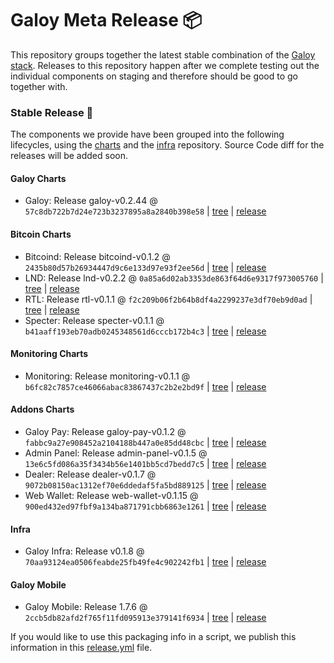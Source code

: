 # Galoy Meta Release 📦

This repository groups together the latest stable combination of the [Galoy stack](https://github.com/GaloyMoney/awesome-galoy#tech-components). 
Releases to this repository happen after we complete testing out the individual components on staging and therefore should be good to go together with.

### Stable Release 🎉

The components we provide have been grouped into the following lifecycles, using the [charts](https://github.com/GaloyMoney/charts) and the [infra](https://github.com/GaloyMoney/galoy-infra) repository. 
Source Code diff for the releases will be added soon.

#### Galoy Charts
- Galoy: Release galoy-v0.2.44 @ `57c8db722b7d24e723b3237895a8a2840b398e58` | [tree](https://github.com/GaloyMoney/charts/tree/57c8db722b7d24e723b3237895a8a2840b398e58/charts/galoy) | [release](https://github.com/GaloyMoney/charts/releases/tag/galoy-v0.2.44)

#### Bitcoin Charts
- Bitcoind: Release bitcoind-v0.1.2 @ `2435b80d57b26934447d9c6e133d97e93f2ee56d` | [tree](https://github.com/GaloyMoney/charts/tree/2435b80d57b26934447d9c6e133d97e93f2ee56d/charts/bitcoind) | [release](https://github.com/GaloyMoney/charts/releases/tag/bitcoind-v0.1.2)
- LND: Release lnd-v0.2.2 @ `0a85a6d02ab3353de863f64d6e9317f973005760` | [tree](https://github.com/GaloyMoney/charts/tree/0a85a6d02ab3353de863f64d6e9317f973005760/charts/lnd) | [release](https://github.com/GaloyMoney/charts/releases/tag/lnd-v0.2.2)
- RTL: Release rtl-v0.1.1 @ `f2c209b06f2b64b8df4a2299237e3df70eb9d0ad` | [tree](https://github.com/GaloyMoney/charts/tree/f2c209b06f2b64b8df4a2299237e3df70eb9d0ad/charts/rtl) | [release](https://github.com/GaloyMoney/charts/releases/tag/rtl-v0.1.1)
- Specter: Release specter-v0.1.1 @ `b41aaff193eb70adb0245348561d6cccb172b4c3` | [tree](https://github.com/GaloyMoney/charts/tree/b41aaff193eb70adb0245348561d6cccb172b4c3/charts/specter) | [release](https://github.com/GaloyMoney/charts/releases/tag/specter-v0.1.1)

#### Monitoring Charts
- Monitoring: Release monitoring-v0.1.1 @ `b6fc82c7857ce46066abac83867437c2b2e2bd9f` | [tree](https://github.com/GaloyMoney/charts/tree/b6fc82c7857ce46066abac83867437c2b2e2bd9f/charts/monitoring) | [release](https://github.com/GaloyMoney/charts/releases/tag/monitoring-v0.1.1)

#### Addons Charts
- Galoy Pay: Release galoy-pay-v0.1.2 @ `fabbc9a27e908452a2104188b447a0e85dd48cbc` | [tree](https://github.com/GaloyMoney/charts/tree/fabbc9a27e908452a2104188b447a0e85dd48cbc/charts/galoy-pay) | [release](https://github.com/GaloyMoney/charts/releases/tag/galoy-pay-v0.1.2)
- Admin Panel: Release admin-panel-v0.1.5 @ `13e6c5fd086a35f3434b56e1401bb5cd7bedd7c5` | [tree](https://github.com/GaloyMoney/charts/tree/13e6c5fd086a35f3434b56e1401bb5cd7bedd7c5/charts/admin-panel) | [release](https://github.com/GaloyMoney/charts/releases/tag/admin-panel-v0.1.5)
- Dealer: Release dealer-v0.1.7 @ `9072b08150ac1312ef70e6ddedaf5fa5bd889125` | [tree](https://github.com/GaloyMoney/charts/tree/9072b08150ac1312ef70e6ddedaf5fa5bd889125/charts/dealer) | [release](https://github.com/GaloyMoney/charts/releases/tag/dealer-v0.1.7)
- Web Wallet: Release web-wallet-v0.1.15 @ `900ed432ed97fbf9a134ba871791cbb6863e1261` | [tree](https://github.com/GaloyMoney/charts/tree/900ed432ed97fbf9a134ba871791cbb6863e1261/charts/web_wallet) | [release](https://github.com/GaloyMoney/charts/releases/tag/web-wallet-v0.1.15)

#### Infra

- Galoy Infra: Release v0.1.8 @ `70aa93124ea0506feabde25fb49fe4c902242fb1` | [tree](https://github.com/GaloyMoney/galoy-infra/tree/70aa93124ea0506feabde25fb49fe4c902242fb1) | [release](https://github.com/GaloyMoney/galoy-infra/releases/tag/v0.1.8)

#### Galoy Mobile

- Galoy Mobile: Release 1.7.6 @ `2ccb5db82afd2f765f11fd095913e379141f6934` | [tree](https://github.com/GaloyMoney/galoy-mobile/tree/2ccb5db82afd2f765f11fd095913e379141f6934) | [release](https://github.com/GaloyMoney/galoy-mobile/releases/tag/1.7.6)

If you would like to use this packaging info in a script, we publish this information in this [release.yml](./release.yml) file.
